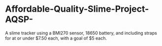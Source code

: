 # Affordable-Quality-Slime-Project-AQSP-
A slime tracker using a BMI270 sensor, 18650 battery, and including straps for at or under $7.50 each, with a goal of $5 each.
